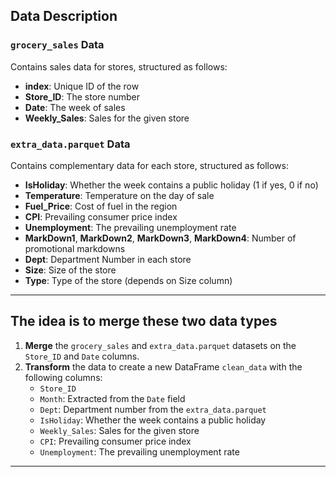## Data Description

### `grocery_sales` Data
Contains sales data for stores, structured as follows:

- **index**: Unique ID of the row
- **Store_ID**: The store number
- **Date**: The week of sales
- **Weekly_Sales**: Sales for the given store

### `extra_data.parquet` Data
Contains complementary data for each store, structured as follows:

- **IsHoliday**: Whether the week contains a public holiday (1 if yes, 0 if no)
- **Temperature**: Temperature on the day of sale
- **Fuel_Price**: Cost of fuel in the region
- **CPI**: Prevailing consumer price index
- **Unemployment**: The prevailing unemployment rate
- **MarkDown1**, **MarkDown2**, **MarkDown3**, **MarkDown4**: Number of promotional markdowns
- **Dept**: Department Number in each store
- **Size**: Size of the store
- **Type**: Type of the store (depends on Size column)

---

## The idea is to merge these two data types



1. **Merge** the `grocery_sales` and `extra_data.parquet` datasets on the `Store_ID` and `Date` columns.
2. **Transform** the data to create a new DataFrame `clean_data` with the following columns:
   - `Store_ID`
   - `Month`: Extracted from the `Date` field
   - `Dept`: Department number from the `extra_data.parquet`
   - `IsHoliday`: Whether the week contains a public holiday
   - `Weekly_Sales`: Sales for the given store
   - `CPI`: Prevailing consumer price index
   - `Unemployment`: The prevailing unemployment rate

---



